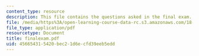 ```yaml
---
content_type: resource
description: This file contains the questions asked in the final exam.
file: /media/https%3A/open-learning-course-data-rc.s3.amazonaws.com/18-786-topics-in-algebraic-number-theory-spring-2006/456654315420bec21d6ecfd39eeb5edd_finalexam.pdf
file_type: application/pdf
resourcetype: Document
title: finalexam.pdf
uid: 45665431-5420-bec2-1d6e-cfd39eeb5edd
---
```

